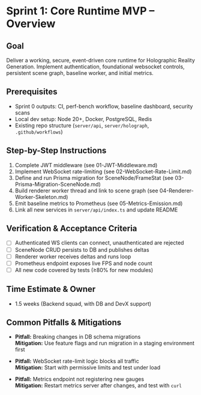 # Sprint 1: Core Runtime MVP – Overview

## Goal
Deliver a working, secure, event-driven core runtime for Holographic Reality Generation. Implement authentication, foundational websocket controls, persistent scene graph, baseline worker, and initial metrics.

## Prerequisites
- Sprint 0 outputs: CI, perf-bench workflow, baseline dashboard, security scans
- Local dev setup: Node 20+, Docker, PostgreSQL, Redis
- Existing repo structure (`server/api`, `server/holograph`, `.github/workflows`)

## Step-by-Step Instructions
1. Complete JWT middleware (see 01-JWT-Middleware.md)
2. Implement WebSocket rate-limiting (see 02-WebSocket-Rate-Limit.md)
3. Define and run Prisma migration for SceneNode/FrameStat (see 03-Prisma-Migration-SceneNode.md)
4. Build renderer worker thread and link to scene graph (see 04-Renderer-Worker-Skeleton.md)
5. Emit baseline metrics to Prometheus (see 05-Metrics-Emission.md)
6. Link all new services in `server/api/index.ts` and update README

## Verification & Acceptance Criteria
- [ ] Authenticated WS clients can connect, unauthenticated are rejected
- [ ] SceneNode CRUD persists to DB and publishes deltas
- [ ] Renderer worker receives deltas and runs loop
- [ ] Prometheus endpoint exposes live FPS and node count
- [ ] All new code covered by tests (≥80% for new modules)

## Time Estimate & Owner
- 1.5 weeks (Backend squad, with DB and DevX support)

## Common Pitfalls & Mitigations
- **Pitfall:** Breaking changes in DB schema migrations  
  **Mitigation:** Use feature flags and run migration in a staging environment first

- **Pitfall:** WebSocket rate-limit logic blocks all traffic  
  **Mitigation:** Start with permissive limits and test under load

- **Pitfall:** Metrics endpoint not registering new gauges  
  **Mitigation:** Restart metrics server after changes, and test with `curl`